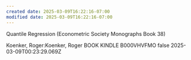 ```yaml
---
created date: 2025-03-09T16:22:16-07:00
modified date: 2025-03-09T16:22:16-07:00
---
```

Quantile Regression (Econometric Society Monographs Book 38)

Koenker, Roger:Koenker, Roger
BOOK
KINDLE
B000VHVFMO
false
2025-03-09T00:23:29.069Z
